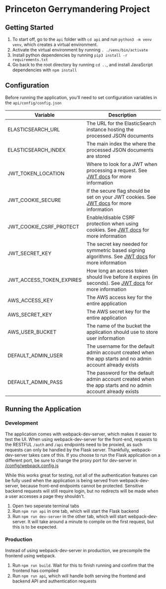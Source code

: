 # Princeton Gerrymandering Project
## Getting Started
1. To start off, go to the `api` folder with `cd api` and run `python3 -m venv venv`, which creates a virtual environment. 
2. Activate the virtual environment by running `. ./venv/bin/activate`
3. Install python dependencies by running `pip3 install -r requirements.txt`
4. Go back to the root directory by running `cd ..`, and install JavaScript dependencies with `npm install`

## Configuration

Before running the application, you'll need to set configuration variables in the `api/config/config.json`

| Variable                 | Description                                                                                                                                                            |
|--------------------------|------------------------------------------------------------------------------------------------------------------------------------------------------------------------|
| ELASTICSEARCH_URL        | The URL for the ElasticSearch instance hosting the processed JSON documents                                                                                            |
| ELASTICSEARCH_INDEX      | The main index the where the processed JSON documents are stored                                                                                                       |
| JWT_TOKEN_LOCATION       | Where to look for a JWT when processing a request. See [JWT docs](https://flask-jwt-extended.readthedocs.io/en/stable/options/) for more information                   |
| JWT_COOKIE_SECURE        | If the secure flag should be set on your JWT cookies. See [JWT docs](https://flask-jwt-extended.readthedocs.io/en/stable/options/) for more information                |
| JWT_COOKIE_CSRF_PROTECT  | Enable/disable CSRF protection when using cookies. See [JWT docs](https://flask-jwt-extended.readthedocs.io/en/stable/options/) for more information                   |
| JWT_SECRET_KEY           | The secret key needed for symmetric based signing algorithms. See [JWT docs](https://flask-jwt-extended.readthedocs.io/en/stable/options/) for more information        |
| JWT_ACCESS_TOKEN_EXPIRES | How long an access token should live before it expires (in seconds). See [JWT docs](https://flask-jwt-extended.readthedocs.io/en/stable/options/) for more information |
| AWS_ACCESS_KEY | The AWS access key for the entire application |
| AWS_SECRET_KEY | The AWS secret key for the entire application |
| AWS_USER_BUCKET | The name of the bucket the application should use to store user information |
| DEFAULT_ADMIN_USER | The username for the default admin account created when the app starts and no admin account already exists |
| DEFAULT_ADMIN_PASS | The password for the default admin account created when the app starts and no admin account already exists  |

## Running the Application
### Development
 The application comes with webpack-dev-server, which makes it easier to test the UI. When using webpack-dev-server for the front-end, requests to the RESTFUL `/auth` and `/api` endpoints need to be proxied, as such requests can only be handled by the Flask server. Thankfully, webpack-dev-server takes care of this. If you choose to run the Flask application on a different port, be sure to change the proxy port for dev-server in [/config/webpack.config.js](/config/webpack.config.js)

 While this works great for testing, not all of the authentication features can be fully used when the application is being served from webpack-dev-server, because front-end endpoints cannot be protected. Sensitive backend requests will still require login, but no redirects will be made when a user accesses a page they shouldn't.

 1. Open two seperate terminal tabs
 2. Run `npm run api` in one tab, which will start the Flask backend
 3. Run `npm run dev-server` in the other tab, which will start webpack-dev-server. It will take around a minute to compile on the first request, but this is to be expected. 

 ### Production

Instead of using webpack-dev-server in production, we precompile the frontend using webpack. 

 1. Run `npm run build`. Wait for this to finish running and confirm that the frontend has compiled
 2. Run `npm run api`, which will handle both serving the frontend and backend API and authentication requests